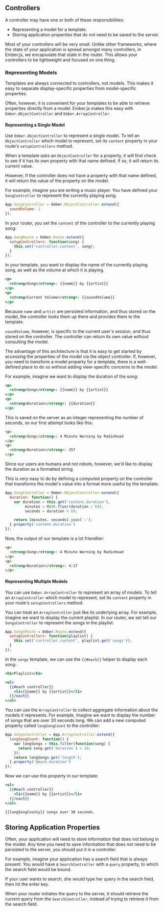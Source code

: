 ## Controllers

A controller may have one or both of these responsibilities:

* Representing a model for a template.
* Storing application properties that do not need to be saved to the server.

Most of your controllers will be very small. Unlike other
frameworks, where the state of your application is spread amongst many
controllers, in Ember.js, we encapsulate that state in the router. This
allows your controllers to be lightweight and focused on one thing.

### Representing Models

Templates are always connected to controllers, not models. This makes it
easy to separate display-specific properties from model-specific
properties.

Often, however, it is convenient for your templates to be able to
retrieve properties directly from a model. Ember.js makes this easy with
`Ember.ObjectController` and `Ember.ArrayController`.

#### Representing a Single Model

Use `Ember.ObjectController` to represent a single model. To tell an
`ObjectController` which model to represent, set its `content`
property in your route's `setupControllers` method.

When a template asks an `ObjectController` for a property, it will first
check to see if it has its own property with that name defined. If so, it will
return its current value.

However, if the controller does not have a property with that name defined, it
will return the value of the property on the model.

For example, imagine you are writing a music player. You have defined
your `SongController` to represent the currently playing song.

```javascript
App.SongController = Ember.ObjectController.extend({
  soundVolume: 1
});
```

In your router, you set the `content` of the controller to the
currently playing song:

```javascript
App.SongRoute = Ember.Route.extend({
  setupControllers: function(song) {
    this.set('controller.content', song);
  }
});
```

In your template, you want to display the name of the currently playing
song, as well as the volume at which it is playing.

```handlebars
<p>
  <strong>Song</strong>: {{name}} by {{artist}}
</p>
<p>
  <strong>Current Volume</strong>: {{soundVolume}}
</p>
```

Because `name` and `artist` are persisted information, and thus stored
on the model, the controller looks them up there and provides them to
the template.

`soundVolume`, however, is specific to the current user's session, and
thus stored on the controller. The controller can return its own value
without consulting the model.

The advantage of this architecture is that it is easy to get started
by accessing the properties of the model via the object controller. If,
however, you need to transform a model property for a template, there is
a well-defined place to do so without adding view-specific concerns to
the model.

For example, imagine we want to display the duration of the song:

```handlebars
<p>
  <strong>Song</strong>: {{name}} by {{artist}}
</p>
<p>
  <strong>Duration</strong>: {{duration}}
</p>
```

This is saved on the server as an integer representing the number of
seconds, so our first attempt looks like this:

```html
<p>
  <strong>Song</strong>: 4 Minute Warning by Radiohead
</p>
<p>
  <strong>Duration</strong>: 257
</p>
```

Since our users are humans and not robots, however, we'd like to display
the duration as a formatted string.

This is very easy to do by defining a computed property on the
controller that transforms the model's value into a format more useful
by the template:

```javascript
App.SongController = Ember.ObjectController.extend({
  duration: function() {
    var duration = this.get('content.duration'),
         minutes = Math.floor(duration / 60),
         seconds = duration % 60;

    return [minutes, seconds].join(':');
  }.property('content.duration')
});
```

Now, the output of our template is a lot friendlier:

```html
<p>
  <strong>Song</strong>: 4 Minute Warning by Radiohead
</p>
<p>
  <strong>Duration</strong>: 4:17
</p>
```

#### Representing Multiple Models

You can use `Ember.ArrayController` to represent an array of models. To tell an
`ArrayController` which model to represent, set its `content` property
in your route's `setupControllers` method.

You can treat an `ArrayController` just like its underlying array. For
example, imagine we want to display the current playlist. In our router,
we set tell our `SongsController` to represent the songs in the playlist:

```javascript
App.SongsRoute = Ember.Route.extend({
  setupControllers: function(playlist) {
    this.set('controller.content', playlist.get('songs'));
  }
});
```

In the `songs` template, we can use the `{{#each}}` helper to display
each song:

```handlebars
<h1>Playlist</h1>

<ul>
  {{#each controller}}
    <li>{{name}} by {{artist}}</li>
  {{/each}}
</ul>
```

You can use the `ArrayController` to collect aggregate information about
the models it represents. For example, imagine we want to display the
number of songs that are over 30 seconds long. We can add a new computed
property called `longSongCount` to the controller:

```javascript
App.SongsController = App.ArrayController.extend({
  longSongCount: function() {
    var longSongs = this.filter(function(song) {
      return song.get('duration') > 30;
    });
    return longSongs.get('length');
  }.property('@each.duration')
});
```

Now we can use this property in our template:

```handlebars
<ul>
  {{#each controller}}
    <li>{{name}} by {{artist}}</li>
  {{/each}}
</ul>

{{longSongCounty}} songs over 30 seconds.
```

## Storing Application Properties

Often, your application will need to store information that does not
belong in the model. Any time you need to save information that does not
need to be persisted to the server, you should put it in a controller.

For example, imagine your application has a search field that is always
present. You would have a `SearchController` with a `query` property, to
which the search field would be bound.

If your user wants to search, she would type her query in the search
field, then hit the enter key.

When your router initiates the query to the server, it should retrieve
the current query from the `SearchController`, instead of trying to
retrieve it from the search field.
